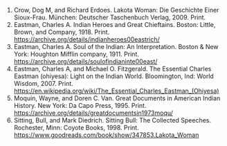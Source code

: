 1. Crow, Dog M, and Richard Erdoes. Lakota Woman: Die Geschichte Einer
   Sioux-Frau. München: Deutscher Taschenbuch Verlag, 2009. Print.
1. Eastman, Charles A. Indian Heroes and Great Chieftains. Boston:
   Little, Brown, and Company, 1918. Print.
   https://archive.org/details/indianheroes00eastrich/
1. Eastman, Charles A. Soul of the Indian: An Interpretation. Boston &
   New York: Houghton Mifflin company, 1911. Print.
   https://archive.org/details/soulofindianinte00east/
1. Eastman, Charles A, and Michael O. Fitzgerald. The Essential
   Charles Eastman (ohiyesa): Light on the Indian World. Bloomington,
   Ind: World Wisdom, 2007. Print.
   https://en.wikipedia.org/wiki/The_Essential_Charles_Eastman_(Ohiyesa)
1. Moquin, Wayne, and Doren C. Van. Great Documents in American Indian
   History. New York: Da Capo Press, 1995. Print.
   https://archive.org/details/greatdocumentsin1973moqu/
1. Sitting, Bull, and Mark Diedrich. Sitting Bull: The Collected
   Speeches. Rochester, Minn: Coyote Books, 1998. Print.
   https://www.goodreads.com/book/show/347853.Lakota_Woman
